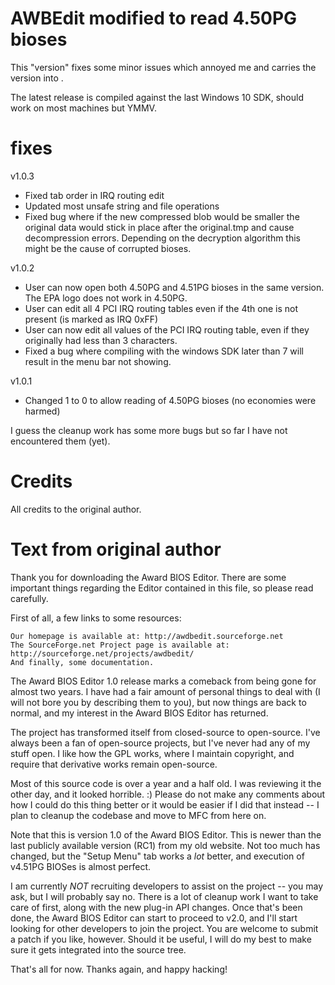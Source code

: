 # AWBEdit modified to read 4.50PG bioses

This "version" fixes some minor issues which annoyed me and carries the version into <insert date here>.

The latest release is compiled against the last Windows 10 SDK, should work on most machines but YMMV.

# fixes

v1.0.3
* Fixed tab order in IRQ routing edit
* Updated most unsafe string and file operations
* Fixed bug where if the new compressed blob would be smaller the original data would stick in place after the original.tmp and cause decompression errors. Depending on the decryption algorithm this might be the cause of corrupted bioses.

v1.0.2
* User can now open both 4.50PG and 4.51PG bioses in the same version. The EPA logo does not work in 4.50PG.
* User can edit all 4 PCI IRQ routing tables even if the 4th one is not present (is marked as IRQ 0xFF)
* User can now edit all values of the PCI IRQ routing table, even if they originally had less than 3 characters.
* Fixed a bug where compiling with the windows SDK later than 7 will result in the menu bar not showing.

v1.0.1
* Changed 1 to 0 to allow reading of 4.50PG bioses (no economies were harmed)

I guess the cleanup work has some more bugs but so far I have not encountered them (yet).

# Credits

All credits to the original author.

# Text from original author

Thank you for downloading the Award BIOS Editor. There are some important things regarding the Editor contained in this file, so please read carefully.

First of all, a few links to some resources:

    Our homepage is available at: http://awdbedit.sourceforge.net
    The SourceForge.net Project page is available at: http://sourceforge.net/projects/awdbedit/
    And finally, some documentation.

The Award BIOS Editor 1.0 release marks a comeback from being gone for almost two years. I have had a fair amount of personal things to deal with (I will not bore you by describing them to you), but now things are back to normal, and my interest in the Award BIOS Editor has returned.

The project has transformed itself from closed-source to open-source. I've always been a fan of open-source projects, but I've never had any of my stuff open. I like how the GPL works, where I maintain copyright, and require that derivative works remain open-source.

Most of this source code is over a year and a half old. I was reviewing it the other day, and it looked horrible. :) Please do not make any comments about how I could do this thing better or it would be easier if I did that instead -- I plan to cleanup the codebase and move to MFC from here on.

Note that this is version 1.0 of the Award BIOS Editor. This is newer than the last publicly available version (RC1) from my old website. Not too much has changed, but the "Setup Menu" tab works a _lot_ better, and execution of v4.51PG BIOSes is almost perfect.

I am currently _NOT_ recruiting developers to assist on the project -- you may ask, but I will probably say no. There is a lot of cleanup work I want to take care of first, along with the new plug-in API changes. Once that's been done, the Award BIOS Editor can start to proceed to v2.0, and I'll start looking for other developers to join the project. You are welcome to submit a patch if you like, however. Should it be useful, I will do my best to make sure it gets integrated into the source tree.

That's all for now. Thanks again, and happy hacking!